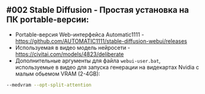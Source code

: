 ## #002 Stable Diffusion - Простая установка на ПК portable-версии:
- Portable-версия Web-интерфейса Automatic1111 - https://github.com/AUTOMATIC1111/stable-diffusion-webui/releases
- Используемая в видео модель нейросети - https://civitai.com/models/4823/deliberate
- Дополнительные аргументы для файла `webui-user.bat`, используемые в видео для запуска генерации на видекартах Nvidia с малым обьемом VRAM (2-4GB):
```bash
--medvram --opt-split-attention
```